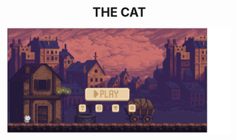 <div align="center">
        <h1>
          THE CAT
        </h1>
        <img src="The_Cat\data\image\game.png" style="width: 750px; height: auto;"/>
      </div>
